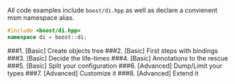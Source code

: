 All code examples include `boost/di.hpp` as well as declare a convienent msm namespace alias.

```cpp
#include <boost/di.hpp>
namespace di = boost::di;
```

###1. [Basic] Create objects tree
###2. [Basic] First steps with bindings
###3. [Basic] Decide the life-times
###4. [Basic] Annotations to the rescue
###5. [Basic] Split your configuration
###6. [Advanced] Dump/Limit your types
###7. [Advanced] Customize it
###8. [Advanced] Extend it

